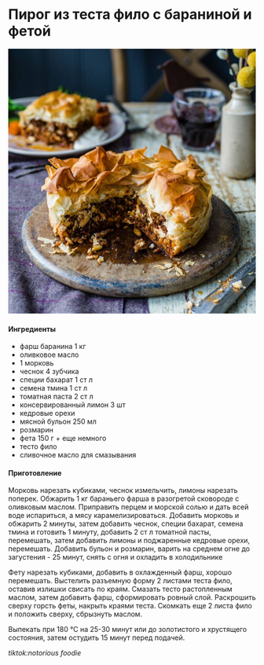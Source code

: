 ﻿---
image: ../pics/filo-meat-pie.jpg
---
# Пирог из теста фило с бараниной и фетой

![Пирог из теста фило с бараниной и фетой](../pics/filo-meat-pie.jpg)

#### Ингредиенты

* фарш баранина 1 кг
* оливковое масло
* 1 морковь
* чеснок 4 зубчика
* специи бахарат 1 ст л
* семена тмина 1 ст л
* томатная паста 2 ст л
* консервированный лимон 3 шт
* кедровые орехи
* мясной бульон 250 мл
* розмарин
* фета 150 г + еще немного
* тесто фило
* сливочное масло для смазывания

#### Приготовление

Морковь нарезать кубиками, чеснок измельчить, лимоны нарезать поперек. Обжарить 1 кг бараньего фарша в разогретой сковороде с оливковым маслом. Приправить перцем и морской солью и дать всей воде испариться, а мясу карамелизироваться. Добавить морковь и обжарить 2 минуты, затем добавить чеснок, специи бахарат, семена тмина и готовить 1 минуту, добавить 2 ст л томатной пасты, перемешать, затем добавить лимоны и поджаренные кедровые орехи, перемешать. Добавить бульон и розмарин, варить на среднем огне до загустения - 25 минут, снять с огня и охладить в холодильнике 

Фету нарезать кубиками, добавить в охлажденный фарш, хорошо перемешать. Выстелить разъемную форму 2 листами теста фило, оставив излишки свисать по краям. Смазать тесто растопленным маслом, затем добавить фарш, сформировать ровный слой. Раскрошить сверху горсть феты, накрыть краями теста. Скомкать еще 2 листа фило и положить сверху, сбрызнуть маслом.

Выпекать при 180 °C на 25-30 минут или до золотистого и хрустящего состояния, затем остудить 15 минут перед подачей.

*tiktok:notorious foodie*
